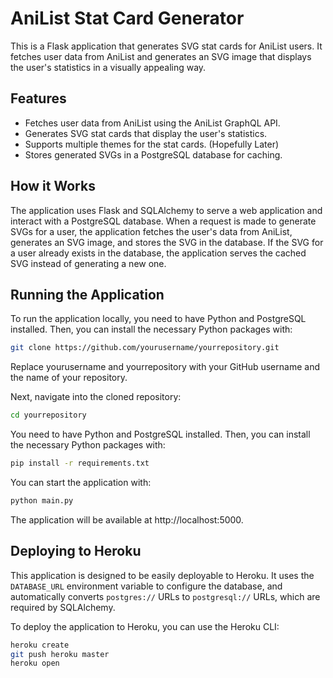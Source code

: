 # AniList Stat Card Generator

This is a Flask application that generates SVG stat cards for AniList users. It fetches user data from AniList and generates an SVG image that displays the user's statistics in a visually appealing way.

## Features

- Fetches user data from AniList using the AniList GraphQL API.
- Generates SVG stat cards that display the user's statistics.
- Supports multiple themes for the stat cards. (Hopefully Later)
- Stores generated SVGs in a PostgreSQL database for caching.

## How it Works

The application uses Flask and SQLAlchemy to serve a web application and interact with a PostgreSQL database. When a request is made to generate SVGs for a user, the application fetches the user's data from AniList, generates an SVG image, and stores the SVG in the database. If the SVG for a user already exists in the database, the application serves the cached SVG instead of generating a new one.

## Running the Application

To run the application locally, you need to have Python and PostgreSQL installed. Then, you can install the necessary Python packages with:

```bash
git clone https://github.com/yourusername/yourrepository.git
```

Replace yourusername and yourrepository with your GitHub username and the name of your repository.

Next, navigate into the cloned repository:

```bash
cd yourrepository
```

You need to have Python and PostgreSQL installed. Then, you can install the necessary Python packages with:

```bash
pip install -r requirements.txt
```

You can start the application with:

```bash
python main.py
```

The application will be available at http://localhost:5000.

## Deploying to Heroku

This application is designed to be easily deployable to Heroku. It uses the `DATABASE_URL` environment variable to configure the database, and automatically converts `postgres://` URLs to `postgresql://` URLs, which are required by SQLAlchemy.

To deploy the application to Heroku, you can use the Heroku CLI:

```bash
heroku create
git push heroku master
heroku open
```
